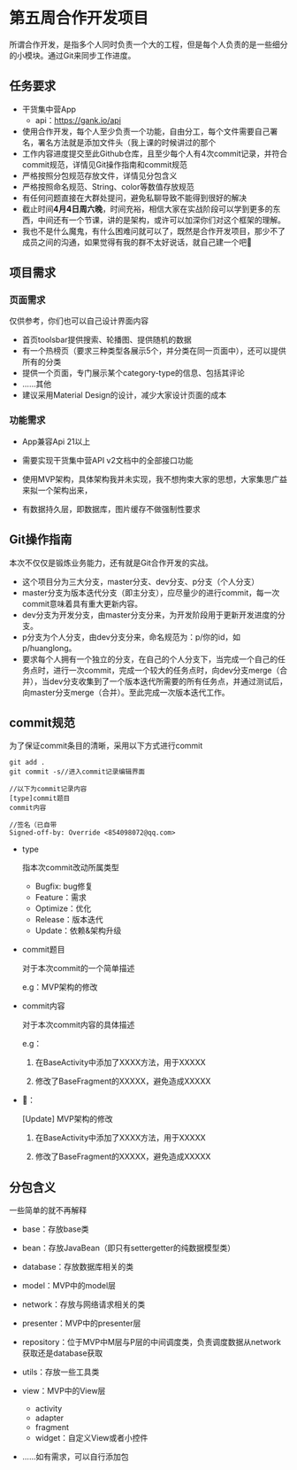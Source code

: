 # 第五周合作开发项目

所谓合作开发，是指多个人同时负责一个大的工程，但是每个人负责的是一些细分的小模块。通过Git来同步工作进度。

## 任务要求

* 干货集中营App
  * api：https://gank.io/api
* 使用合作开发，每个人至少负责一个功能，自由分工，每个文件需要自己署名，署名方法就是添加文件头（我上课的时候讲过的那个
* 工作内容进度提交至此Github仓库，且至少每个人有4次commit记录，并符合commit规范，详情见Git操作指南和commit规范
* 严格按照分包规范存放文件，详情见分包含义
* 严格按照命名规范、String、color等数值存放规范
* 有任何问题直接在大群处提问，避免私聊导致不能得到很好的解决
* 截止时间**4月4日周六晚**，时间充裕，相信大家在实战阶段可以学到更多的东西，中间还有一个节课，讲的是架构，或许可以加深你们对这个框架的理解。
* 我也不是什么魔鬼，有什么困难问就可以了，既然是合作开发项目，那少不了成员之间的沟通，如果觉得有我的群不太好说话，就自己建一个吧🤣

## 项目需求

### 页面需求

仅供参考，你们也可以自己设计界面内容

* 首页toolsbar提供搜索、轮播图、提供随机的数据
* 有一个热榜页（要求三种类型各展示5个，并分类在同一页面中），还可以提供所有的分类
* 提供一个页面，专门展示某个category-type的信息、包括其评论
* ......其他
* 建议采用Material Design的设计，减少大家设计页面的成本



### 功能需求

* App兼容Api 21以上

* 需要实现干货集中营API v2文档中的全部接口功能

* 使用MVP架构，具体架构我并未实现，我不想拘束大家的思想，大家集思广益来拟一个架构出来，

* 有数据持久层，即数据库，图片缓存不做强制性要求

## Git操作指南

本次不仅仅是锻炼业务能力，还有就是Git合作开发的实战。

* 这个项目分为三大分支，master分支、dev分支、p分支（个人分支）
* master分支为版本迭代分支（即主分支），应尽量少的进行commit，每一次commit意味着具有重大更新内容。
* dev分支为开发分支，由master分支分来，为开发阶段用于更新开发进度的分支。
* p分支为个人分支，由dev分支分来，命名规范为：p/你的id，如p/huanglong。
* 要求每个人拥有一个独立的分支，在自己的个人分支下，当完成一个自己的任务点时，进行一次commit，完成一个较大的任务点时，向dev分支merge（合并），当dev分支收集到了一个版本迭代所需要的所有任务点，并通过测试后，向master分支merge（合并）。至此完成一次版本迭代工作。



## commit规范

为了保证commit条目的清晰，采用以下方式进行commit

```
git add .
git commit -s//进入commit记录编辑界面

//以下为commit记录内容
[type]commit题目
commit内容

//签名（已自带
Signed-off-by: Override <854098072@qq.com>
```

* type

  指本次commit改动所属类型

  * Bugfix: bug修复
  * Feature：需求
  * Optimize：优化
  * Release：版本迭代
  * Update：依赖&架构升级

* commit题目

  对于本次commit的一个简单描述

  e.g：MVP架构的修改

* commit内容

  对于本次commit内容的具体描述

  e.g：

  1. 在BaseActivity中添加了XXXX方法，用于XXXXX

  2. 修改了BaseFragment的XXXXX，避免造成XXXXX

* 🌰：

  [Update] MVP架构的修改

  1. 在BaseActivity中添加了XXXX方法，用于XXXXX

  2. 修改了BaseFragment的XXXXX，避免造成XXXXX

## 分包含义

一些简单的就不再解释

* base：存放base类
* bean：存放JavaBean（即只有settergetter的纯数据模型类）

* database：存放数据库相关的类
* model：MVP中的model层
* network：存放与网络请求相关的类
* presenter：MVP中的presenter层
* repository：位于MVP中M层与P层的中间调度类，负责调度数据从network获取还是database获取
* utils：存放一些工具类
* view：MVP中的View层
  * activity
  * adapter
  * fragment
  * widget：自定义View或者小控件
* ......如有需求，可以自行添加包